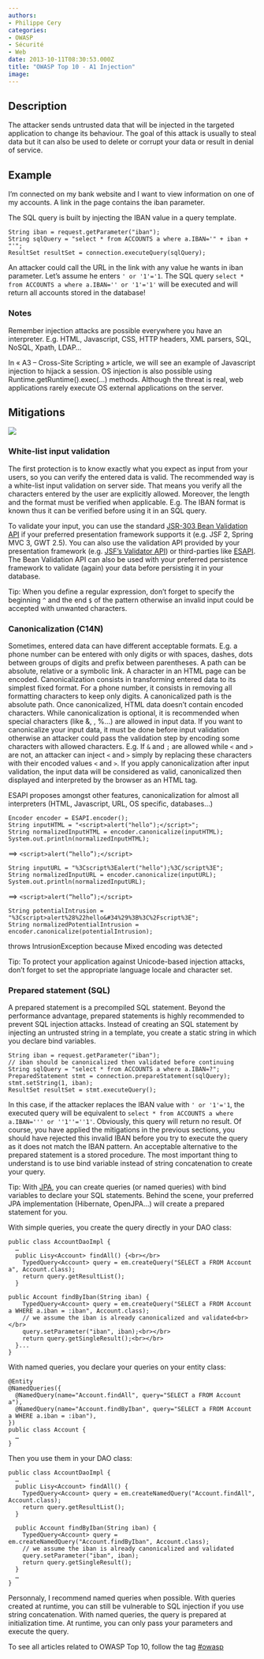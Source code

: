 ```yaml
---
authors:
- Philippe Cery
categories:
- OWASP
- Sécurité
- Web
date: 2013-10-11T08:30:53.000Z
title: "OWASP Top 10 - A1 Injection"
image: 
---
```


## Description

The attacker sends untrusted data that will be injected in the targeted application to change its behaviour. The goal of this attack is usually to steal data but it can also be used to delete or corrupt your data or result in denial of service.

## Example

I’m connected on my bank website and I want to view information on one of my accounts. A link in the page contains the iban parameter.

The SQL query is built by injecting the IBAN value in a query template.

```language-java
String iban = request.getParameter("iban");
String sqlQuery = "select * from ACCOUNTS a where a.IBAN='" + iban + "'";
ResultSet resultSet = connection.executeQuery(sqlQuery);
```

An attacker could call the URL in the link with any value he wants in iban parameter. Let’s assume he enters `' or '1'='1`.
 The SQL query `select * from ACCOUNTS a where a.IBAN='' or '1'='1'` will be executed and will return all accounts stored in the database!

### Notes

Remember injection attacks are possible everywhere you have an interpreter. E.g. HTML, Javascript, CSS, HTTP headers, XML parsers, SQL, NoSQL, Xpath, LDAP…

In « A3 – Cross-Site Scripting » article, we will see an example of Javascript injection to hijack a session.
 OS injection is also possible using Runtime.getRuntime().exec(…) methods. Although the threat is real, web applications rarely execute OS external applications on the server.

## Mitigations

![](https://raw.githubusercontent.com/ippontech/blog-usa/master/images/2016/12/xkcd_inject.jpg)

### White-list input validation

The first protection is to know exactly what you expect as input from your users, so you can verify the entered data is valid. The recommended way is a white-list input validation on server side. That means you verify all the characters entered by the user are explicitly allowed. Moreover, the length and the format must be verified when applicable.
 E.g. The IBAN format is known thus it can be verified before using it in an SQL query.

To validate your input, you can use the standard [JSR-303 Bean Validation API](http://docs.oracle.com/javaee/6/api/javax/validation/package-summary.html "Java Documentation") if your preferred presentation framework supports it (e.g. JSF 2, Spring MVC 3, GWT 2.5). You can also use the validation API provided by your presentation framework (e.g. [JSF’s Validator API](http://docs.oracle.com/javaee/6/api/javax/faces/validator/package-summary.html "Java Dcoumentation")) or third-parties like [ESAPI](https://www.owasp.org/index.php/Category:OWASP_Enterprise_Security_API "ESAPI").
 The Bean Validation API can also be used with your preferred persistence framework to validate (again) your data before persisting it in your database.

Tip: When you define a regular expression, don’t forget to specify the beginning `^` and the end `$` of the pattern otherwise an invalid input could be accepted with unwanted characters.

### Canonicalization (C14N)

Sometimes, entered data can have different acceptable formats. E.g. a phone number can be entered with only digits or with spaces, dashes, dots between groups of digits and prefix between parentheses. A path can be absolute, relative or a symbolic link. A character in an HTML page can be encoded.
 Canonicalization consists in transforming entered data to its simplest fixed format. For a phone number, it consists in removing all formatting characters to keep only digits. A canonicalized path is the absolute path. Once canonicalized, HTML data doesn’t contain encoded characters.
 While canonicalization is optional, it is recommended when special characters (like &, , %…) are allowed in input data.
 If you want to canonicalize your input data, it must be done before input validation otherwise an attacker could pass the validation step by encoding some characters with allowed characters.
 E.g. If `&` and `;` are allowed while `<` and `>` are not, an attacker can inject `<` and `>` simply by replacing these characters with their encoded values `<` and `>`. If you apply canonicalization after input validation, the input data will be considered as valid, canonicalized then displayed and interpreted by the browser as an HTML tag.

ESAPI proposes amongst other features, canonicalization for almost all interpreters (HTML, Javascript, URL, OS specific, databases…)
```language-java
Encoder encoder = ESAPI.encoder();
String inputHTML = "<script>alert("hello");</script>";
String normalizedInputHTML = encoder.canonicalize(inputHTML);
System.out.println(normalizedInputHTML);
```
 ==> `<script>alert(“hello”);</script>`
```language-java
String inputURL = "%3Cscript%3Ealert("hello");%3C/script%3E";
String normalizedInputURL = encoder.canonicalize(inputURL);
System.out.println(normalizedInputURL);
```
 ==> `<script>alert(“hello”);</script> `
```language-java
String potentialIntrusion = "%3Cscript>alert%28%22hello&#34%29%3B%3C%2Fscript%3E";
String normalizedPotentialIntrusion = encoder.canonicalize(potentialIntrusion);
```
throws IntrusionException because Mixed encoding was detected

Tip: To protect your application against Unicode-based injection attacks, don’t forget to set the appropriate language locale and character set.

### Prepared statement (SQL)

A prepared statement is a precompiled SQL statement. Beyond the performance advantage, prepared statements is highly recommended to prevent SQL injection attacks. Instead of creating an SQL statement by injecting an untrusted string in a template, you create a static string in which you declare bind variables.
```language-java
String iban = request.getParameter("iban");
// iban should be canonicalized then validated before continuing
String sqlQuery = "select * from ACCOUNTS a where a.IBAN=?";
PreparedStatement stmt = connection.prepareStatement(sqlQuery);
stmt.setString(1, iban);
ResultSet resultSet = stmt.executeQuery();
```

In this case, if the attacker replaces the IBAN value with `' or '1'='1`, the executed query will be equivalent to `select * from ACCOUNTS a where a.IBAN=''' or ''1''=''1'`. Obviously, this query will return no result.
 Of course, you have applied the mitigations in the previous sections, you should have rejected this invalid IBAN before you try to execute the query as it does not match the IBAN pattern.
 An acceptable alternative to the prepared statement is a stored procedure. The most important thing to understand is to use bind variable instead of string concatenation to create your query.

Tip: With [JPA](http://docs.oracle.com/javaee/6/api/javax/persistence/package-summary.html "Java Documentation"), you can create queries (or named queries) with bind variables to declare your SQL statements. Behind the scene, your preferred JPA implementation (Hibernate, OpenJPA…) will create a prepared statement for you.

With simple queries, you create the query directly in your DAO class:
```language-java
public class AccountDaoImpl {
  …
  public Lisy<Account> findAll() {<br></br>
    TypedQuery<Account> query = em.createQuery("SELECT a FROM Account a", Account.class);
    return query.getResultList();
  }
```

```language-java
public Account findByIban(String iban) {
    TypedQuery<Account> query = em.createQuery("SELECT a FROM Account a WHERE a.iban = :iban", Account.class);
    // we assume the iban is already canonicalized and validated<br></br>
    query.setParameter("iban", iban);<br></br>
    return query.getSingleResult();<br></br>
  }...
}
```

With named queries, you declare your queries on your entity class:
```language-java
@Entity
@NamedQueries({
  @NamedQuery(name="Account.findAll", query="SELECT a FROM Account a"),
  @NamedQuery(name="Account.findByIban", query="SELECT a FROM Account a WHERE a.iban = :iban"),
})
public class Account {
  …
}
```

Then you use them in your DAO class:
```language-java
public class AccountDaoImpl {
  …
  public Lisy<Account> findAll() {
    TypedQuery<Account> query = em.createNamedQuery("Account.findAll", Account.class);
    return query.getResultList();
  }
```

```language-java
  public Account findByIban(String iban) {
    TypedQuery<Account> query = em.createNamedQuery("Account.findByIban", Account.class);
    // we assume the iban is already canonicalized and validated
    query.setParameter("iban", iban);
    return query.getSingleResult();
  }
  …
}
```

Personnaly, I recommend named queries when possible. With queries created at runtime, you can still be vulnerable to SQL injection if you use string concatenation. With named queries, the query is prepared at initialization time. At runtime, you can only pass your parameters and execute the query.

To see all articles related to OWASP Top 10, follow the tag [#owasp](http://blog.ippon.fr/tag/owasp/ "OWASP Top 10")
